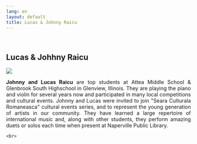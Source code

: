 ```yaml
---
lang: en
layout: default
title: Lucas & Johnny Raicu
---
```


<br>
<div class="container">
    <h2>Lucas & Johhny Raicu</h2>
    <div class="row">
        <div class="col-sm-5">
            <img class="img img-responsive" src="{{ site.baseurl }}/img/music/viori.jpg" />
        </div> 
        <div class="col-sm-4">
            <p style="text-align: justify"><strong>Johnny and Lucas Raicu</strong> are top students at Attea Middle School & Glenbrook South Highschool in Glenview, Illinois. They are playing the piano and violin for several years now and participated in many local competitions and cultural events. Johnny and Lucas were invited to join "Seara Culturala Romaneasca" cultural events series, and to represent the young generation of artists in our community. They have learned a large repertoire of international music and, along with other students, they perform amazing duets or solos each time when present at Naperville Public Library.
             </p>
        </div>
    </div>

    
    <br>   
</div>
<br>
<br>